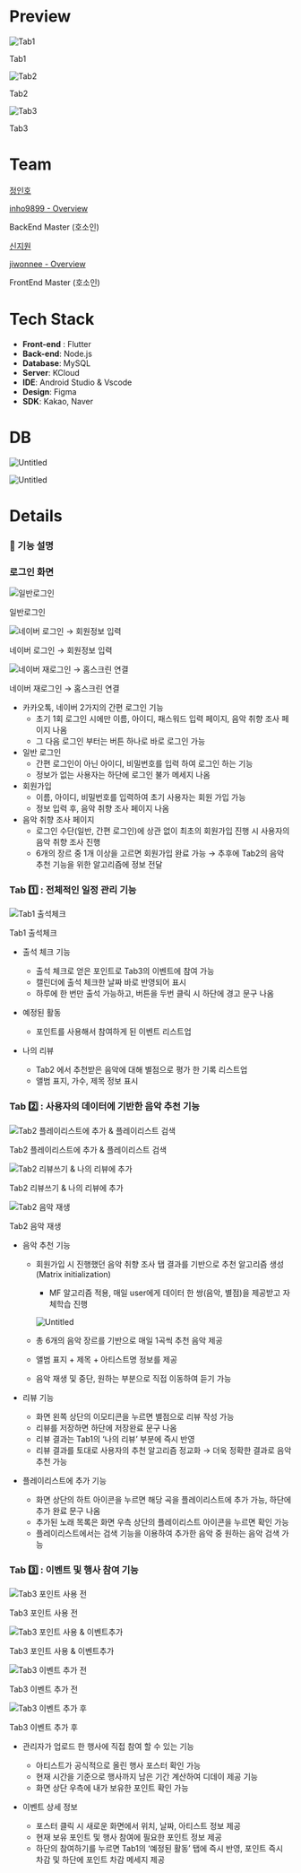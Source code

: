 # Preview


![Tab1](https://prod-files-secure.s3.us-west-2.amazonaws.com/f6cb388f-3934-47d6-9928-26d2e10eb0fc/5ccce211-4b9c-4ce8-a505-46e4339ad205/tab2-4.png)

Tab1

![Tab2](https://prod-files-secure.s3.us-west-2.amazonaws.com/f6cb388f-3934-47d6-9928-26d2e10eb0fc/00358809-35d6-4686-8458-53e1cc4bb361/tab2.png)

Tab2

![Tab3](https://prod-files-secure.s3.us-west-2.amazonaws.com/f6cb388f-3934-47d6-9928-26d2e10eb0fc/c869e89e-237c-4fb6-9724-31d5c6816075/tab3.png)

Tab3

# Team


[ 정인호](https://www.notion.so/f51fae3248a747fcb3100942d2a666f9?pvs=21)

[inho9899 - Overview](https://github.com/inho9899)

BackEnd Master (호소인)

[신지원](https://www.notion.so/26ddcb3aab754914b7de5f6e740523dd?pvs=21) 



[jiwonnee - Overview](https://github.com/jiwonnee)



FrontEnd Master (호소인)

# Tech Stack



- **Front-end** : Flutter
- **Back-end**: Node.js
- **Database**: MySQL
- **Server**: KCloud
- **IDE**: Android Studio & Vscode
- **Design**: Figma
- **SDK**: Kakao, Naver

# DB


![Untitled](https://prod-files-secure.s3.us-west-2.amazonaws.com/f6cb388f-3934-47d6-9928-26d2e10eb0fc/7f244e0d-f656-4f30-9369-3f260680643e/Untitled.png)

![Untitled](https://prod-files-secure.s3.us-west-2.amazonaws.com/f6cb388f-3934-47d6-9928-26d2e10eb0fc/289a5934-c0d2-4534-aa70-c4b862d61b60/Untitled.png)

# Details
### 📱 기능 설명

### 로그인 화면

![일반로그인](https://prod-files-secure.s3.us-west-2.amazonaws.com/f6cb388f-3934-47d6-9928-26d2e10eb0fc/6a692410-f651-47b8-86de-b79863fcf4c5/generallogin.gif)

일반로그인

![네이버 로그인 → 회원정보 입력](https://prod-files-secure.s3.us-west-2.amazonaws.com/f6cb388f-3934-47d6-9928-26d2e10eb0fc/87d8ae07-08ab-4b0c-82b0-904576cdcab4/start1.gif)

네이버 로그인 → 회원정보 입력

![네이버 재로그인 → 홈스크린 연결](https://prod-files-secure.s3.us-west-2.amazonaws.com/f6cb388f-3934-47d6-9928-26d2e10eb0fc/b72e6d8d-53db-4db6-a355-671f836b4c04/restart.gif)

네이버 재로그인 → 홈스크린 연결

- 카카오톡, 네이버 2가지의 간편 로그인 기능
    - 초기 1회 로그인 시에만 이름, 아이디, 패스워드 입력 페이지, 음악 취향 조사 페이지 나옴
    - 그 다음 로그인 부터는 버튼 하나로 바로 로그인 가능
- 일반 로그인
    - 간편 로그인이 아닌 아이디, 비밀번호를 입력 하여 로그인 하는 기능
    - 정보가 없는 사용자는 하단에 로그인 불가 메세지 나옴
- 회원가입
    - 이름, 아이디, 비밀번호를 입력하여 초기 사용자는 회원 가입 가능
    - 정보 입력 후, 음악 취향 조사 페이지 나옴
- 음악 취향 조사 페이지
    - 로그인 수단(일반, 간편 로그인)에 상관 없이 최초의 회원가입 진행 시 사용자의 음악 취향 조사 진행
    - 6개의 장르 중 1개 이상을 고르면 회원가입 완료 가능 → 추후에 Tab2의 음악 추천 기능을 위한 알고리즘에 정보 전달

### **Tab** 1️⃣ : **전체적인 일정 관리 기능**

![Tab1 출석체크](https://prod-files-secure.s3.us-west-2.amazonaws.com/f6cb388f-3934-47d6-9928-26d2e10eb0fc/5b8d5a6c-10f3-481b-bd6b-ce5fe858ddb8/Tab1-1.gif)

Tab1 출석체크

- 출석 체크 기능
    - 출석 체크로 얻은 포인트로 Tab3의 이벤트에 참여 가능
    - 캘린더에 출석 체크한 날짜 바로 반영되어 표시
    - 하루에 한 번만 출석 가능하고, 버튼을 두번 클릭 시 하단에 경고 문구 나옴
    
- 예정된 활동
    - 포인트를 사용해서 참여하게 된 이벤트 리스트업
    
- 나의 리뷰
    - Tab2 에서 추천받은 음악에 대해 별점으로 평가 한 기록 리스트업
    - 앨범 표지, 가수, 제목 정보 표시
    


### **Tab** 2️⃣ : **사용자의 데이터에 기반한 음악 추천 기능**

![Tab2 플레이리스트에 추가
         & 플레이리스트 검색 ](https://prod-files-secure.s3.us-west-2.amazonaws.com/f6cb388f-3934-47d6-9928-26d2e10eb0fc/43b1ecc2-959c-4ed3-b100-5a91fc97fe65/Tab2-1.gif)

Tab2 플레이리스트에 추가
         & 플레이리스트 검색 

 

![Tab2 리뷰쓰기 & 나의 리뷰에 추가](https://prod-files-secure.s3.us-west-2.amazonaws.com/f6cb388f-3934-47d6-9928-26d2e10eb0fc/ccafc5ea-2b4d-4ff0-a8ec-fe02498c71cc/Tab2-2.gif)

Tab2 리뷰쓰기 & 나의 리뷰에 추가

![Tab2 음악 재생](https://prod-files-secure.s3.us-west-2.amazonaws.com/f6cb388f-3934-47d6-9928-26d2e10eb0fc/089b2113-9d21-4cb1-8cde-295d09aed8f8/Tab2-3.gif)

Tab2 음악 재생

- 음악 추천 기능
    - 회원가입 시 진행했던 음악 취향 조사 탭 결과를 기반으로 추천 알고리즘 생성(Matrix initialization)
        - MF 알고리즘 적용, 매일 user에게 데이터 한 쌍(음악, 별점)을 제공받고 자체학습 진행
        
        ![Untitled](https://prod-files-secure.s3.us-west-2.amazonaws.com/f6cb388f-3934-47d6-9928-26d2e10eb0fc/a7695add-f805-48fb-a6df-fec86524e001/Untitled.png)
        
    

    
    - 총 6개의 음악 장르를 기반으로 매일 1곡씩 추천 음악 제공
    - 앨범 표지 + 제목 + 아티스트명 정보를 제공
    - 음악 재생 및 중단, 원하는 부분으로 직접 이동하여 듣기 가능

- 리뷰 기능
    - 화면 왼쪽 상단의 이모티콘을 누르면 별점으로 리뷰 작성 가능
    - 리뷰를 저장하면 하단에 저장완료 문구 나옴
    - 리뷰 결과는 Tab1의 ‘나의 리뷰’ 부분에 즉시 반영
    - 리뷰 결과를 토대로 사용자의 추천 알고리즘 정교화 → 더욱 정확한 결과로 음악 추천 가능
    

- 플레이리스트에 추가 기능
    - 화면 상단의 하트 아이콘을 누르면 해당 곡을 플레이리스트에 추가 가능, 하단에 추가 완료 문구 나옴
    - 추가된 노래 목록은 화면 우측 상단의 플레이리스트 아이콘을 누르면 확인 가능
    - 플레이리스트에서는 검색 기능을 이용하여 추가한 음악 중 원하는 음악 검색 가능



### **Tab** 3️⃣ : **이벤트 및 행사 참여 기능**

![Tab3 포인트 사용 전](https://prod-files-secure.s3.us-west-2.amazonaws.com/f6cb388f-3934-47d6-9928-26d2e10eb0fc/23dec221-3337-40e6-b1ff-789d8a91d0ca/Tab1.png)

Tab3 포인트 사용 전

![Tab3 포인트 사용 & 이벤트추가](https://prod-files-secure.s3.us-west-2.amazonaws.com/f6cb388f-3934-47d6-9928-26d2e10eb0fc/d0f2efab-aa2b-49f5-811d-a6d81878391d/Tab3-1.gif)

Tab3 포인트 사용 & 이벤트추가

![Tab3 이벤트 추가 전](https://prod-files-secure.s3.us-west-2.amazonaws.com/f6cb388f-3934-47d6-9928-26d2e10eb0fc/0848722b-ed7a-4c51-a309-e98ead56e80c/Tab3.png)

Tab3 이벤트 추가 전

![Tab3 이벤트 추가 후](https://prod-files-secure.s3.us-west-2.amazonaws.com/f6cb388f-3934-47d6-9928-26d2e10eb0fc/6c1c26bd-92cf-4dd2-9e4a-48cd5569d028/Tab3-1.png)

Tab3 이벤트 추가 후

- 관리자가 업로드 한 행사에 직접 참여 할 수 있는 기능
    - 아티스트가 공식적으로 올린 행사 포스터  확인 가능
    - 현재 시간을 기준으로 행사까지 남은 기간 계산하여 디데이 제공 기능
    - 화면 상단 우측에 내가 보유한 포인트 확인 가능
    
- 이벤트 상세 정보
    - 포스터 클릭 시 새로운 화면에서 위치, 날짜, 아티스트 정보 제공
    - 현재 보유 포인트 및 행사 참여에 필요한 포인트 정보 제공
    - 하단의 참여하기를 누르면 Tab1의 ‘예정된 활동’ 탭에 즉시 반영, 포인트 즉시 차감 및 하단에 포인트 차감 메세지 제공
    

